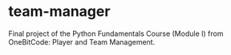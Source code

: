 # team-manager
Final project of the Python Fundamentals Course (Module I) from OneBitCode: Player and Team Management.
